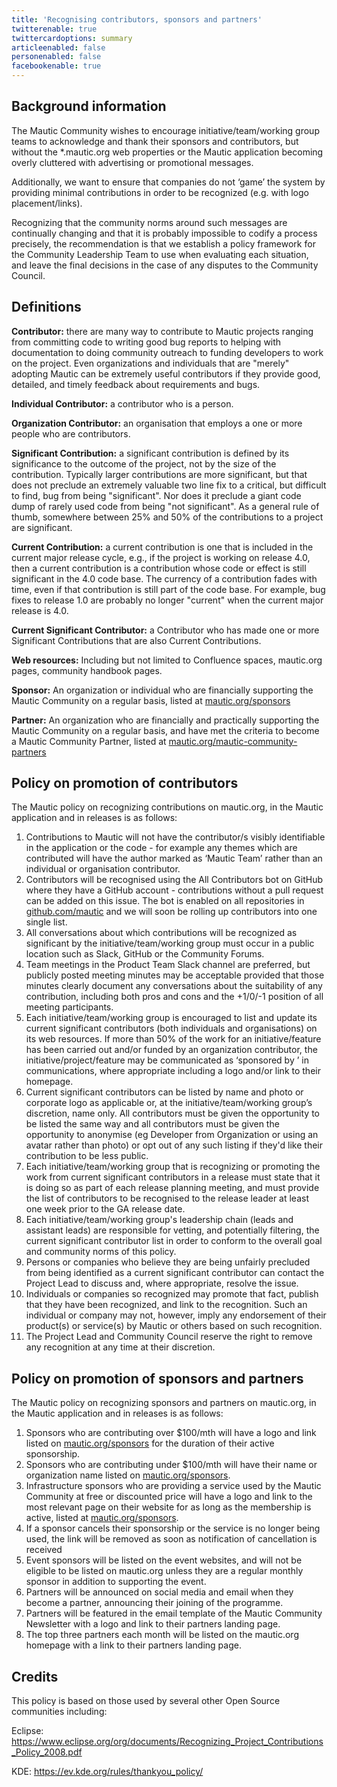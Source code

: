 ```yaml
---
title: 'Recognising contributors, sponsors and partners'
twitterenable: true
twittercardoptions: summary
articleenabled: false
personenabled: false
facebookenable: true
---
```


## Background information
The Mautic Community wishes to encourage initiative/team/working group teams to acknowledge and thank their sponsors and contributors, but without the *.mautic.org web properties or the Mautic application becoming overly cluttered with advertising or promotional messages.

Additionally, we want to ensure that companies do not ‘game’ the system by providing minimal contributions in order to be recognized (e.g. with logo placement/links).

Recognizing that the community norms around such messages are continually changing and that it is probably impossible to codify a process precisely, the recommendation is that we establish a policy framework for the Community Leadership Team to use when evaluating each situation, and leave the final decisions in the case of any disputes to the Community Council.

## Definitions
**Contributor:** there are many way to contribute to Mautic projects ranging from committing code to writing good bug reports to helping with documentation to doing community outreach to funding developers to work on the project. Even organizations and individuals that are "merely" adopting Mautic can be extremely useful contributors if they provide good, detailed, and timely feedback about requirements and bugs.

**Individual Contributor:** a contributor who is a person.

**Organization Contributor:** an organisation that employs a one or more people who are contributors.

**Significant Contribution:** a significant contribution is defined by its significance to the outcome of the project, not by the size of the contribution. Typically larger contributions are more significant, but that does not preclude an extremely valuable two line fix to a critical, but difficult to find, bug from being "significant". Nor does it preclude a giant code dump of rarely used code from being "not significant". As a general rule of thumb, somewhere between 25% and 50% of the contributions to a project are significant.

**Current Contribution:** a current contribution is one that is included in the current major release cycle, e.g., if the project is working on release 4.0, then a current contribution is a contribution whose code or effect is still significant in the 4.0 code base. The currency of a contribution fades with time, even if that contribution is still part of the code base. For example, bug fixes to release 1.0 are probably no longer "current" when the current major release is 4.0.

**Current Significant Contributor:** a Contributor who has made one or more Significant Contributions that are also Current Contributions.

**Web resources:** Including but not limited to Confluence spaces, mautic.org pages, community handbook pages.

**Sponsor:** An organization or individual who are financially supporting the Mautic Community on a regular basis, listed at [mautic.org/sponsors][sponsors]

**Partner:** An organization who are financially and practically supporting the Mautic Community on a regular basis, and have met the criteria to become a Mautic Community Partner, listed at [mautic.org/mautic-community-partners][partners]

## Policy on promotion of contributors
The Mautic policy on recognizing contributions on mautic.org, in the Mautic application and in releases is as follows:

1. Contributions to Mautic will not have the contributor/s visibly identifiable in the application or the code - for example any themes which are contributed will have the author marked as ‘Mautic Team’ rather than an individual or organisation contributor.
2. Contributors will be recognised using the All Contributors bot on GitHub where they have a GitHub account - contributions without a pull request can be added on this issue. The bot is enabled on all repositories in [github.com/mautic][github] and we will soon be rolling up contributors into one single list.
3. All conversations about which contributions will be recognized as significant by the initiative/team/working group must occur in a public location such as Slack, GitHub or the Community Forums. 
4. Team meetings in the Product Team Slack channel are preferred, but publicly posted meeting minutes may be acceptable provided that those minutes clearly document any conversations about the suitability of any contribution, including both pros and cons and the +1/0/-1 position of all meeting participants.
5. Each initiative/team/working group is encouraged to list and update its current significant contributors (both individuals and organisations) on its web resources.
If more than 50% of the work for an initiative/feature has been carried out and/or funded by an organization contributor, the initiative/project/feature may be communicated as ‘sponsored by <organisation name>’ in communications, where appropriate including a logo and/or link to their homepage.
6. Current significant contributors can be listed by name and photo or corporate logo as applicable or, at the initiative/team/working group’s discretion, name only. All contributors must be given the opportunity to be listed the same way and all contributors must be given the opportunity to anonymise (eg Developer from Organization or using an avatar rather than photo) or opt out of any such listing if they'd like their contribution to be less public.
7. Each initiative/team/working group that is recognizing or promoting the work from current significant contributors in a release must state that it is doing so as part of each release planning meeting, and must provide the list of contributors to be recognised to the release leader at least one week prior to the GA release date.
8. Each initiative/team/working group's leadership chain (leads and assistant leads) are responsible for vetting, and potentially filtering, the current significant contributor list in order to conform to the overall goal and community norms of this policy.
9. Persons or companies who believe they are being unfairly precluded from being identified as a current significant contributor can contact the Project Lead to discuss and, where appropriate, resolve the issue.
10. Individuals or companies so recognized may promote that fact, publish that they have been recognized, and link to the recognition. Such an individual or company may not, however, imply any endorsement of their product(s) or service(s) by Mautic or others based on such recognition.
11. The Project Lead and Community Council reserve the right to remove any recognition at any time at their discretion.

## Policy on promotion of sponsors and partners 

The Mautic policy on recognizing sponsors and partners on mautic.org, in the Mautic application and in releases is as follows:

1. Sponsors who are contributing over $100/mth will have a logo and link listed on [mautic.org/sponsors][sponsors] for the duration of their active sponsorship.
2. Sponsors who are contributing under $100/mth will have their name or organization name listed on [mautic.org/sponsors][sponsors].
3. Infrastructure sponsors who are providing a service used by the Mautic Community at free or discounted price will have a logo and link to the most relevant page on their website for as long as the membership is active, listed at [mautic.org/sponsors][sponsors].
4. If a sponsor cancels their sponsorship or the service is no longer being used, the link will be removed as soon as notification of cancellation is received
5. Event sponsors will be listed on the event websites, and will not be eligible to be listed on mautic.org unless they are a regular monthly sponsor in addition to supporting the event.
6. Partners will be announced on social media and email when they become a partner, announcing their joining of the programme.
7. Partners will be featured in the email template of the Mautic Community Newsletter with a logo and link to their partners landing page.
8. The top three partners each month will be listed on the mautic.org homepage with a link to their partners landing page.
    
## Credits

This policy is based on those used by several other Open Source communities including:

Eclipse: https://www.eclipse.org/org/documents/Recognizing_Project_Contributions_Policy_2008.pdf

KDE: https://ev.kde.org/rules/thankyou_policy/


[sponsors]: <https://mautic.org/sponsors>
[partners]: <https://mautic.org/mautic-community-partners>
[github]: <https://github.com/mautic>